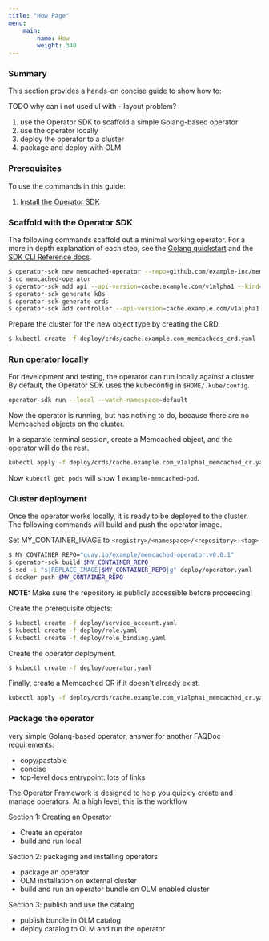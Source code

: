 ```yaml
---
title: "How Page"
menu:
    main:
        name: How
        weight: 340
---
```


### Summary

This section provides a hands-on concise guide to show how to:

TODO why can i not used ul with - layout problem?
1. use the Operator SDK to scaffold a simple Golang-based operator
1. use the operator locally
1. deploy the operator to a cluster
1. package and deploy with OLM

### Prerequisites

To use the commands in this guide:

1. [Install the Operator
   SDK](https://sdk.operatorframework.io/docs/install-operator-sdk/)

### Scaffold with the Operator SDK

The following commands scaffold out a minimal working operator. For a
more in depth explanation of each step, see
the [Golang quickstart](https://sdk.operatorframework.io/docs/golang/quickstart/)
and the [SDK CLI Reference docs](https://sdk.operatorframework.io/docs/cli/).

``` bash
$ operator-sdk new memcached-operator --repo=github.com/example-inc/memcached-operator
$ cd memcached-operator
$ operator-sdk add api --api-version=cache.example.com/v1alpha1 --kind=Memcached
$ operator-sdk generate k8s
$ operator-sdk generate crds
$ operator-sdk add controller --api-version=cache.example.com/v1alpha1 --kind=Memcached
```

Prepare the cluster for the new object type by creating the CRD. 

``` bash
$ kubectl create -f deploy/crds/cache.example.com_memcacheds_crd.yaml
```

### Run operator locally

For development and testing, the operator can run locally against a
cluster. By default, the Operator SDK uses the kubeconfig in `$HOME/.kube/config`.

``` bash
operator-sdk run --local --watch-namespace=default
```

Now the operator is running, but has nothing to do, because there are no
Memcached objects on the cluster.

In a separate terminal session, create a Memcached object, and the operator will do the rest.

``` bash
kubectl apply -f deploy/crds/cache.example.com_v1alpha1_memcached_cr.yaml
```

Now `kubectl get pods` will show 1 `example-memcached-pod`.

### Cluster deployment

Once the operator works locally, it is ready to be deployed to the
cluster. The following commands will build and push the operator image.

Set MY_CONTAINER_IMAGE to `<registry>/<namespace>/<repository>:<tag>`
``` bash
$ MY_CONTAINER_REPO="quay.io/example/memcached-operator:v0.0.1"
$ operator-sdk build $MY_CONTAINER_REPO
$ sed -i "s|REPLACE_IMAGE|$MY_CONTAINER_REPO|g" deploy/operator.yaml
$ docker push $MY_CONTAINER_REPO
```

**NOTE:** Make sure the repository is publicly accessible before proceeding!

Create the prerequisite objects: 

```bash
$ kubectl create -f deploy/service_account.yaml
$ kubectl create -f deploy/role.yaml
$ kubectl create -f deploy/role_binding.yaml
```

Create the operator deployment.

``` bash
$ kubectl create -f deploy/operator.yaml
```

Finally, create a Memcached CR if it doesn't already exist.

``` bash
kubectl apply -f deploy/crds/cache.example.com_v1alpha1_memcached_cr.yaml
```

### Package the operator



very simple Golang-based operator,
answer for another FAQDoc requirements:
  - copy/pastable
  - concise
  - top-level docs entrypoint: lots of links


The Operator Framework is designed to help you quickly create and
manage operators. At a high level, this is the workflow

Section 1: Creating an Operator
- Create an operator
- build and run local

Section 2: packaging and installing operators
- package an operator
- OLM installation on external cluster
- build and run an operator bundle on OLM enabled cluster

Section 3: publish and use the catalog
- publish bundle in OLM catalog
- deploy catalog to OLM and run the operator
